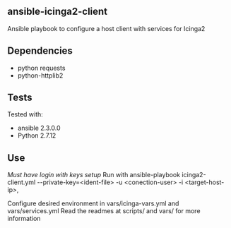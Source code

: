 ## ansible-icinga2-client
Ansible playbook to configure a host client with services for Icinga2

## Dependencies
- python requests
- python-httplib2

## Tests
Tested with: 
- ansible 2.3.0.0
- Python 2.7.12

## Use 
*Must have login with keys setup*
Run with ansible-playbook icinga2-client.yml --private-key=\<ident-file\> -u \<conection-user\> -i \<target-host-ip\>,

Configure desired environment in vars/icinga-vars.yml and vars/services.yml
Read the readmes at scripts/ and vars/ for more information
